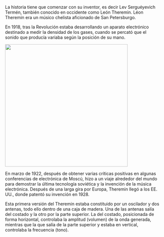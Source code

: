 La historia tiene que comenzar con su inventor, es decir Lev Serguéyevich Termén, también conocido en occidente como León Theremin. Léon Theremin era un músico chelista aficionado de San Petersburgo. 

En 1918, tras la Revolución estaba desarrollando un aparato electrónico destinado a medir la densidad de los gases, cuando se percató que el sonido que producía variaba según la posición de su mano.

<img src="https://phantom-elmundo.unidadeditorial.es/675d5e6a2b6f7ee931ce878d7d89bc07/crop/2x90/757x521/resize/746/f/jpg/assets/multimedia/imagenes/2020/02/04/15808159957073.jpg" width="400">

En marzo de 1922, después de obtener varias críticas positivas en algunas conferencias de electrónica de Moscú, hizo a un viaje alrededor del mundo para demostrar la última tecnología soviética y la invención de la música electrónica. Después de una larga gira por Europa, Theremin llegó a los EE. UU., donde patentó su invención en 1928.
 
Esta primera versión del Theremin estaba constituido por un oscilador y dos antenas, todo ello dentro de una caja de madera. Una de las antenas salía del costado y la otro por la parte superior. La del costado, posicionada de forma horizontal, controlaba la amplitud (volumen) de la onda generada, mientras que la que salía de la parte superior y estaba en vertical, controlaba la frecuencia (tono).



